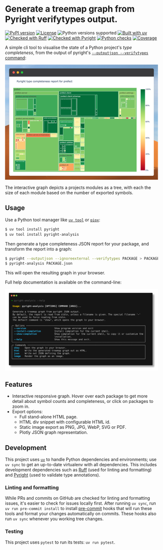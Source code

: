 # Generate a treemap graph from Pyright verifytypes output.

[![PyPI version](https://img.shields.io/pypi/v/pyright-analysis.svg)](https://pypi.python.org/project/pyright-analysis)
[![License](https://img.shields.io/pypi/l/pyright-analysis.svg)](https://pypi.python.org/pypi/ruff)
![Python versions supported](https://img.shields.io/python/required-version-toml?tomlFilePath=https%3A%2F%2Fraw.githubusercontent.com%2Fmjpieters%2Fpyright-analysis%2Fmain%2Fpyproject.toml)
[![Built with uv](https://img.shields.io/endpoint?url=https://raw.githubusercontent.com/astral-sh/uv/main/assets/badge/v0.json)](https://github.com/astral-sh/uv)
[![Checked with Ruff](https://img.shields.io/endpoint?url=https://raw.githubusercontent.com/astral-sh/ruff/main/assets/badge/v2.json)](https://github.com/astral-sh/ruff)
[![Checked with Pyright](https://microsoft.github.io/pyright/img/pyright_badge.svg)](https://microsoft.github.io/pyright/)
[![Python checks](https://github.com/mjpieters/pyright-analysis/actions/workflows/ci-cd.yml/badge.svg)](https://github.com/mjpieters/pyright-analysis/actions/workflows/ci-cd.yml)
[![Coverage](https://codecov.io/gh/mjpieters/pyright-analysis/graph/badge.svg?token=ZRZO4XRBP6)](https://codecov.io/gh/mjpieters/pyright-analysis)

A simple cli tool to visualise the state of a Python project's _type completeness_, from the output of pyright's [`--outputjson --verifytypes` command](https://microsoft.github.io/pyright/#/typed-libraries?id=verifying-type-completeness):

![Sample graph output for prefect](https://raw.githubusercontent.com/mjpieters/pyright-analysis/refs/heads/main/assets/graph-screenshot.png)  <!-- refresh with `task dev:readme:refresh-graph` -->

The interactive graph depicts a projects modules as a tree, with each the size of each module based on the number of exported symbols.

## Usage

Use a Python tool manager like [`uv tool`](https://docs.astral.sh/uv/guides/tools/) or [`pipx`](https://pipx.pypa.io/):

```sh
$ uv tool install pyright
$ uv tool install pyright-analysis
```

Then generate a type completeness JSON report for your package, and transform the report into a graph:

```sh
$ pyright --outputjson --ignoreexternal --verifytypes PACKAGE > PACKAGE.json
$ pyright-analysis PACKAGE.json
```

This will open the resulting graph in your browser.

Full help documentation is available on the command-line:

![pyright-analysis help output](https://raw.githubusercontent.com/mjpieters/pyright-analysis/refs/heads/main/assets/cmd-help.png)  <!-- refresh with `task dev:readme:refresh-screenshot`  -->

## Features

- Interactive responsive graph. Hover over each package to get more detail about symbol counts and completeness, or click on packages to zoom in.
- Export options:
    - Full stand-alone HTML page.
    - HTML div snippet with configurable HTML id.
    - Static image export as PNG, JPG, WebP, SVG or PDF.
    - Plotly JSON graph representation.

## Development

This project uses [`uv`](https://docs.astral.sh/uv/) to handle Python dependencies and environments; use `uv sync` to get an up-to-date virtualenv with all dependencies. This includes development dependencies such as [Ruff](https://docs.astral.sh/ruff/) (used for linting and formatting) and [Pyright](https://microsoft.github.io/pyright/) (used to validate type annotations).

### Linting and formatting

While PRs and commits on GitHub are checked for linting and formatting issues, it's easier to check for issues locally first. After running `uv sync`, run `uv run pre-commit install` to install [pre-commit](https://pre-commit.com/) hooks that will run these tools and format your changes automatically on commits. These hooks also run `uv sync` whenever you working tree changes.

### Testing

This project uses `pytest` to run its tests: `uv run pytest`.
